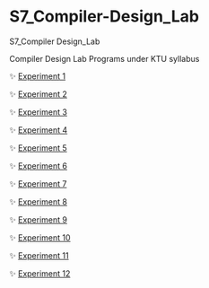 # S7_Compiler-Design_Lab
S7_Compiler Design_Lab

Compiler Design Lab Programs under KTU syllabus

:sparkles: [Experiment 1](code_dir/exp1/Question.md)

:sparkles: [Experiment 2](code_dir/exp2/Question.md)

:sparkles: [Experiment 3](code_dir/exp3/Question.md)

:sparkles: [Experiment 4](code_dir/exp4/Question.md)

:sparkles: [Experiment 5](code_dir/exp5/Question.md)

:sparkles: [Experiment 6](code_dir/exp6/Question.md)

:sparkles: [Experiment 7](code_dir/exp7/Question.md)

:sparkles: [Experiment 8](code_dir/exp8/Question.md)

:sparkles: [Experiment 9](code_dir/exp9/Question.md)

:sparkles: [Experiment 10](code_dir/exp10/Question.md)

:sparkles: [Experiment 11](code_dir/exp11/Question.md)

:sparkles: [Experiment 12](code_dir/exp12/Question.md)